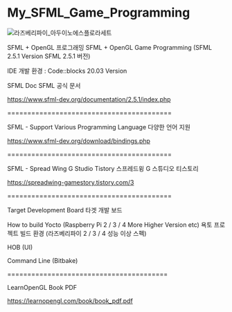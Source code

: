 # My_SFML_Game_Programming
![라즈베리파이_아두이노에스플로라세트](https://user-images.githubusercontent.com/14072045/196181403-74ac4f24-de76-4155-9dcd-5affa115f695.jpeg)

SFML + OpenGL 프로그래밍 SFML + OpenGL Game Programming (SFML 2.5.1 Version SFML 2.5.1 버전)

IDE 개발 환경 : Code::blocks 20.03 Version

SFML Doc SFML 공식 문서

https://www.sfml-dev.org/documentation/2.5.1/index.php

=========================================

SFML - Support Various Programming Language 다양한 언어 지원

https://www.sfml-dev.org/download/bindings.php

=========================================

SFML - Spread Wing G Studio Tistory 스프레드윙 G 스튜디오 티스토리

https://spreadwing-gamestory.tistory.com/3

=========================================

Target Development Board 타겟 개발 보드

How to build Yocto (Raspberry Pi 2 / 3 / 4 More Higher Version etc) 욕토 프로젝트 빌드 환경 (라즈베리파이 2 / 3 / 4 성능 이상 스펙)

HOB (UI)

Command Line (Bitbake)

========================================

LearnOpenGL Book PDF

https://learnopengl.com/book/book_pdf.pdf
